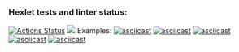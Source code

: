 ### Hexlet tests and linter status:
[![Actions Status](https://github.com/ImmuneQQ/python-project-49/workflows/hexlet-check/badge.svg)](https://github.com/ImmuneQQ/python-project-49/actions)
<a href="https://codeclimate.com/github/ImmuneQQ/python-project-49/maintainability"><img src="https://api.codeclimate.com/v1/badges/c804255c965cf3620741/maintainability" /></a>
Examples:
[![asciicast](https://asciinema.org/a/szbIJ0PT3lEOmTkPTxBzcfABL.png)](https://asciinema.org/a/szbIJ0PT3lEOmTkPTxBzcfABL)
[![asciicast](https://asciinema.org/a/T6TCfFwK2JoYK0HwXYw6hdRlQ.png)](https://asciinema.org/a/T6TCfFwK2JoYK0HwXYw6hdRlQ)
[![asciicast](https://asciinema.org/a/VB8c5pSG8ocGnVTisp9fUEO6j.png)](https://asciinema.org/a/VB8c5pSG8ocGnVTisp9fUEO6j)
[![asciicast](https://asciinema.org/a/GcUGL0aiUmZTkpKKdKtNgPdIw.png)](https://asciinema.org/a/GcUGL0aiUmZTkpKKdKtNgPdIw)
[![asciicast](https://asciinema.org/a/hW6zVEy84LqqnvDeadiTqbrqg.png)](https://asciinema.org/a/hW6zVEy84LqqnvDeadiTqbrqg)
